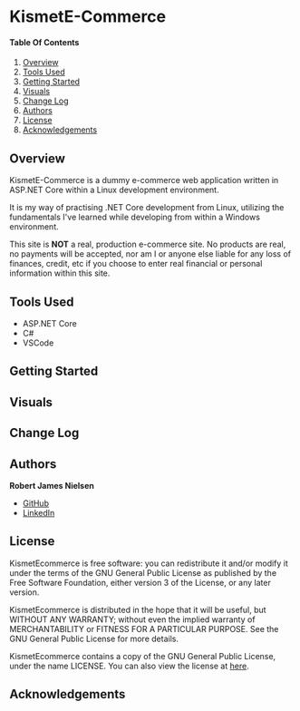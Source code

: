 # KismetE-Commerce

#### Table Of Contents
1. [Overview](#overview)
2. [Tools Used](#tools-used)
3. [Getting Started](#getting-started)
4. [Visuals](#visuals)
5. [Change Log](#change-log)
6. [Authors](#authors)
7. [License](#license)
8. [Acknowledgements](#ackknowledgements)

## Overview

KismetE-Commerce is a dummy e-commerce web application written in ASP<span></span>.NET Core within a Linux development environment.

It is my way of practising .NET Core development from Linux, utilizing the fundamentals I've learned while developing from within a Windows environment.

This site is **NOT** a real, production e-commerce site. No products are real, no payments will be accepted, nor am I or anyone else liable for any loss of finances, credit, etc if you choose to enter real financial or personal information within this site.

## Tools Used

- ASP<span></span>.NET Core
- C#
- VSCode

## Getting Started

## Visuals

## Change Log

## Authors

**Robert James Nielsen**
- [GitHub](https://github.com/robertjnielsen)
- [LinkedIn](https://linkedin.com/in/robertjnielsen)

## License

KismetEcommerce is free software: you can redistribute it and/or modify it under the terms of the GNU General Public License as published by the Free Software Foundation, either version 3 of the License, or any later version.

KismetEcommerce is distributed in the hope that it will be useful, but WITHOUT ANY WARRANTY; without even the implied warranty of MERCHANTABILITY or FITNESS FOR A PARTICULAR PURPOSE. See the GNU General Public License for more details.

KismetEcommerce contains a copy of the GNU General Public License, under the name LICENSE. You can also view the license at [here](https://www.gnu.org/licenses/gpl-3.0.en.html).

## Acknowledgements
